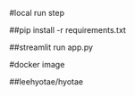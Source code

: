#local run step

##pip install -r requirements.txt

##streamlit run app.py

#docker image

##leehyotae/hyotae
